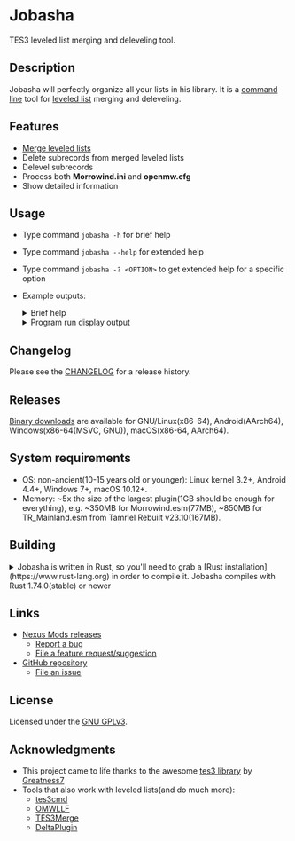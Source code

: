 <!-- markdownlint-disable MD013 -->
<!-- markdownlint-disable MD033 -->

# Jobasha

TES3 leveled list merging and deleveling tool.  

## Description

Jobasha will perfectly organize all your lists in his library. It is a [command line](https://en.wikipedia.org/wiki/Command-line_interface) tool for [leveled list](https://en.uesp.net/wiki/Morrowind:Leveled_Lists) merging and deleveling.  

## Features

* [Merge leveled lists](https://en.uesp.net/wiki/Morrowind_Mod:Leveled_Lists#List_Merging)  
* Delete subrecords from merged leveled lists  
* Delevel subrecords  
* Process both **Morrowind.ini** and **openmw.cfg**  
* Show detailed information  

## Usage

* Type command `jobasha -h` for brief help
* Type command `jobasha --help` for extended help
* Type command `jobasha -? <OPTION>` to get extended help for a specific option
* Example outputs:  
  <details>
  
  <summary>Brief help</summary>

  ```text
  Jobasha - TES3 leveled list merging and deleveling tool

  Usage: jobasha [OPTIONS]
  
  Options:
    -c, --config <PATH>         Path to the game configuration file
    -o, --output <PATH>         Name of the output plugin
    -O, --output-dir <PATH>     Name of the output plugin directory
    -n, --no-date               Do not add date to the output plugin name
        --dry-run               Do not write output plugin
    -l, --log <PATH>            Name of the log file
    -L, --no-log                Do not write log
    -s, --settings <PATH>       Name of the program settings file
        --settings-write        Write default program settings file and exit
        --ignore-errors         Ignore non-critical errors
    -?, --help-option <OPTION>  Print help for the specific option
    -h, --help                  Print help (see more with '--help')
    -V, --version               Print version
  
  Filters:
    -a, --all-lists         Place all leveled lists into the output plugin
    -k, --skip-last <0>     Do not process last <N> plugins
    -K, --skip <PLUGIN(S)>  Do not process these plugins
        --no-skip-default   Do not skip plugins defined by default
        --no-creatures      Do not process creature leveled lists
        --no-items          Do not process item leveled lists
  
  Subrecord deletion:
    -D, --no-delete                  Do not delete subrecords from leveled lists
    -e, --extended-delete            Enable extended delete mode
    -A, --always-delete <PLUGIN(S)>  List of plugins to delete subrecords
    -N, --never-delete <PLUGIN(S)>   Do not delete subrecords from these plugins
        --threshold-creatures <67>   Threshold for % of deleted/initial creatures per list
        --threshold-items <49>       Threshold for % of deleted/initial items per list
    -T, --no-threshold-warnings      Do not show threshold warnings
  
  Delev:
    -d, --delev                     Delevel subrecords mode
    -t, --delev-to <1>              Set level to delevel subrecords to
        --delev-creatures-to <LVL>  Set level to delevel creature subrecords to
        --delev-items-to <LVL>      Set level to delevel item subrecords to
        --delev-no-creatures        Do not delevel creature subrecords
    -I, --delev-no-items            Do not delevel item subrecords
        --delev-distinct            Place deleveled lists into the additional output plugin
        --delev-output <PATH>       Name of the distinct delev output plugin
  
  Display output:
    -v, --verbose...    Show more information
    -q, --quiet         Do not show anything
    -p, --progress      Show plugins reading progress
    -b, --progress-bar  Show plugins reading progress bar
    -C, --color         Show colored output
    -S, --no-summary    Do not show summary

  ```

  </details>
  <details>
  
  <summary>Program run display output</summary>

  ```text
  $./jobasha -d
  Log is being written into "/home/alvazir/__OMW/jobasha.log"
  Found game configuration file "/home/alvazir/.config/openmw/openmw.cfg"
  Plugin "MergedLeveledLists - 2023-11-13.esp" will be skipped, because it's name matches output plugin name pattern "mergedleveledlists - "
  555 subrecords from 143 leveled lists were deleted, add -v or check log for details
  97 merged leveled lists were identical to last loaded lists hence not placed into the output plugin, add -vv or check log for details
  6813 subrecords from 925 leveled lists were deleveled, add -vvv or check log for details
  Plugin "MergedLeveledLists - 2023-11-18.esp" was written to "MergedLeveledLists - 2023-11-18.esp"
  Performance: 1.891s duration, 19 plugins(420917 records) read at 10/s(229701/s)
  Lists stats: 6329 total, 5842 unique, 988 placed, 14 masters
  Merge stats: 341 merged, 210 untouched, 131 placed, 555 subrecords deleted
  Delev stats: 925 deleveled, 925 placed, 6813 subrecords deleveled
  
  Place "MergedLeveledLists - 2023-11-18.esp" last in load order and activate
  
  ```

  </details>

## Changelog

Please see the [CHANGELOG](CHANGELOG.md) for a release history.

## Releases

[Binary downloads](https://www.nexusmods.com/morrowind/mods/52707) are available for GNU/Linux(x86-64), Android(AArch64), Windows(x86-64(MSVC, GNU)), macOS(x86-64, AArch64).

## System requirements

* OS: non-ancient(10-15 years old or younger): Linux kernel 3.2+, Android 4.4+, Windows 7+, macOS 10.12+.
* Memory: ~5x the size of the largest plugin(1GB should be enough for everything), e.g. ~350MB for Morrowind.esm(77MB), ~850MB for TR_Mainland.esm from Tamriel Rebuilt v23.10(167MB).

## Building

<details>

<summary>Jobasha is written in Rust, so you'll need to grab a [Rust installation](https://www.rust-lang.org) in order to compile it. Jobasha compiles with Rust 1.74.0(stable) or newer</summary>

```shell
git clone https://github.com/alvazir/jobasha
cd jobasha
cargo build --release
./target/release/jobasha --version
```

</details>

## Links

* [Nexus Mods releases](https://www.nexusmods.com/morrowind/mods/52707)  
  * [Report a bug](https://www.nexusmods.com/morrowind/mods/52707/?tab=bugs)  
  * [File a feature request/suggestion](https://www.nexusmods.com/morrowind/mods/52707/?tab=posts)  
* [GitHub repository](https://github.com/alvazir/jobasha)  
  * [File an issue](https://github.com/alvazir/jobasha/issues)  

## License

Licensed under the [GNU GPLv3](LICENSE).  

## Acknowledgments

* This project came to life thanks to the awesome [tes3 library](https://github.com/Greatness7/tes3) by [Greatness7](https://github.com/Greatness7)  
* Tools that also work with leveled lists(and do much more):  
  * [tes3cmd](https://github.com/john-moonsugar/tes3cmd)  
  * [OMWLLF](https://github.com/jmelesky/omwllf)  
  * [TES3Merge](https://github.com/NullCascade/TES3Merge)  
  * [DeltaPlugin](https://gitlab.com/bmwinger/delta-plugin)  
